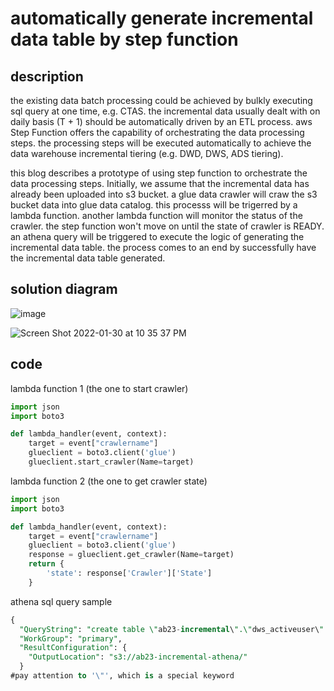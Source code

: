# automatically generate incremental data table by step function

## description
the existing data batch processing could be achieved by bulkly executing sql query at one time, e.g. CTAS. the incremental data usually dealt with on daily basis (T + 1) should be automatically driven by an ETL process. aws Step Function offers the capability of orchestrating the data processing steps. the processing steps will be executed automatically to achieve the data warehouse incremental tiering (e.g. DWD, DWS, ADS tiering). 

this blog describes a prototype of using step function to orchestrate the data processing steps. Initially, we assume that the incremental data has already been uploaded into s3 bucket. a glue data crawler will craw the s3 bucket data into glue data catalog. this processs will be trigerred by a lambda function. another lambda function will monitor the status of the crawler. the step function won't move on until the state of crawler is READY. an athena query will be triggered to execute the logic of generating the incremental data table. the process comes to an end by successfully have the incremental data table generated.

## solution diagram
![image](https://user-images.githubusercontent.com/97269758/151703845-c66e9052-5dd4-4afd-9098-e6b8782efbb8.png)

![Screen Shot 2022-01-30 at 10 35 37 PM](https://user-images.githubusercontent.com/97269758/151704164-6159da51-4903-4edd-b00d-38e20fc1dc03.png)

## code
lambda function 1 (the one to start crawler)
```python
import json
import boto3

def lambda_handler(event, context):
    target = event["crawlername"]
    glueclient = boto3.client('glue')
    glueclient.start_crawler(Name=target)
```
lambda function 2 (the one to get crawler state)
```py
import json
import boto3

def lambda_handler(event, context):
    target = event["crawlername"]
    glueclient = boto3.client('glue')
    response = glueclient.get_crawler(Name=target)
    return {
        'state': response['Crawler']['State']
    }
```
athena sql query sample
```sql
{
  "QueryString": "create table \"ab23-incremental\".\"dws_activeuser\" as select distinct uid,action,ar,ba,detail,en,entry,extend1,g,hw,l,la,ln,loading_time,md,mid,nw,open_ad_type from \"ab23-incremental\".\"incremental_ab23_incremental\"",
  "WorkGroup": "primary",
  "ResultConfiguration": {
    "OutputLocation": "s3://ab23-incremental-athena/"
  }
#pay attention to '\"', which is a special keyword
```
